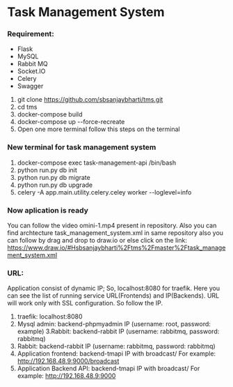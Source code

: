 # Task Management System

### Requirement:
* Flask
* MySQL
* Rabbit MQ
* Socket.IO
* Celery
* Swagger

1. git clone https://github.com/sbsanjaybharti/tms.git
2. cd tms
3. docker-compose build
4. docker-compose up --force-recreate
5. Open one more terminal follow this steps on the terminal
### New terminal for task management system 
 1. docker-compose exec task-management-api /bin/bash
 2. python run.py db init
 3. python run.py db migrate
 4. python run.py db upgrade
 5. celery -A app.main.utility.celery.celey worker --loglevel=info
 
 ### Now aplication is ready
 You can follow the video omini-1.mp4 present in repository.
 Also you can find archtecture task_management_system.xml in same repository
 also you can follow by drag and drop to draw.io
 or else click on the link:
 https://www.draw.io/#Hsbsanjaybharti%2Ftms%2Fmaster%2Ftask_management_system.xml
 
 ### URL:
 Application consist of dynamic IP;
 So, localhost:8080 for traefik. Here you can see the list of running service URL(Frontends) and IP(Backends).
  URL will work only with SSL configuration. So follow the IP.
 1. traefik: localhost:8080 
 2. Mysql admin: backend-phpmyadmin IP (username: root, password: example)
 3.Rabbit: backend-rabbit IP (username: rabbitmq, password: rabbitmq)
 4. Rabbit: backend-rabbit IP (username: rabbitmq, password: rabbitmq)
 5. Application frontend: backend-tmapi IP with broadcast/ For example: http://192.168.48.9:9000/broadcast
 6. Application Backend API: backend-tmapi IP with broadcast/ For example: http://192.168.48.9:9000
 
